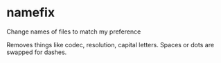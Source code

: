 # namefix
Change names of files to match my preference

Removes things like codec, resolution, capital letters. Spaces or dots are swapped for dashes.
